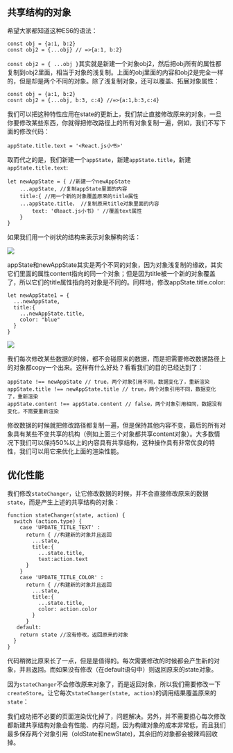 ## 共享结构的对象

希望大家都知道这种ES6的语法：

    const obj = {a:1, b:2}
    const obj2 = {...obj} // =>{a:1, b:2}


`const obj2 = { ...obj }`其实就是新建一个对象obj2，然后把obj所有的属性都复制到obj2里面，相当于对象的浅复制。上面的obj里面的内容和obj2是完全一样的，但是却是两个不同的对象。除了浅复制对象，还可以覆盖、拓展对象属性：

    const obj = {a:1, b:2}
    cosnt obj2 = {...obj, b:3, c:4} //=>{a:1,b:3,c:4}

我们可以把这种特性应用在state的更新上，我们禁止直接修改原来的对象，一旦你要修改某些东西，你就得把修改路径上的所有对象复制一遍，例如，我们不写下面的修改代码：

    appState.title.text = '<React.js小书>'

取而代之的是，我们新建一个`appState`，新建`appState.title`，新建`appState.title.text`:
    
    let newAppState = { //新建一个newAppState
    	...appState, //复制appState里面的内容
    	title:{ //用一个新的对象覆盖原来的title属性
		...appState.title， //复制原来title对象里面的内容
    		text: '《React.js小书》' //覆盖text属性 
    	}
    }

如果我们用一个树状的结构来表示对象解构的话：

![](http://huzidaha.github.io/static/assets/img/posts/C8A1EB09-2D4E-442E-AD6D-E4997B4AF1C1.png)

appState和newAppState其实是两个不同的对象，因为对象浅复制的缘故，其实它们里面的属性content指向的同一个对象；但是因为title被一个新的对象覆盖了，所以它们的title属性指向的对象是不同的。同样地，修改appState.title.color:

    let newAppState1 = {
      ...newAppState,
      title:{
	    ...newAppState.title,
	    color: "blue"
      }
    }

![](http://huzidaha.github.io/static/assets/img/posts/4E4E9324-4659-4791-8957-137566C3A929.png)

我们每次修改某些数据的时候，都不会碰原来的数据，而是把需要修改数据路径上的对象都copy一个出来。这样有什么好处？看看我们的目的已经达到了：
    
    appState !== newAppState // true，两个对象引用不同，数据变化了，重新渲染
    appState.title !== newAppState.title // true，两个对象引用不同，数据变化了，重新渲染
    appState.content !== appState.content // false，两个对象引用相同，数据没有变化，不需要重新渲染

修改数据的时候就把修改路径都复制一遍，但是保持其他内容不变，最后的所有对象具有某些不变共享的机构（例如上面三个对象都共享content对象）。大多数情况下我们可以保持50%以上的内容具有共享结构，这种操作具有非常优良的特性，我们可以用它来优化上面的渲染性能。

## 优化性能

我们修改`stateChanger`，让它修改数据的时候，并不会直接修改原来的数据`state`，而是产生上述的共享结构的对象：


    function stateChanger(state, action) {
      switch (action.type) {
		case 'UPDATE_TITLE_TEXT' :
		  return { //构建新的对象并且返回
		    ...state,
		    title:{
		      ...state.title,
		      text:action.text
		  }
	    }
	    case 'UPDATE_TITLE_COLOR' :
	      return { //构建新的对象并且返回
		    ...state,
		    title:{
		      ...state.title,
		      color: action.color
		    }
	      }
   	   default: 
        return state //没有修改，返回原来的对象
      }
    }
    
 代码稍微比原来长了一点，但是是值得的。每次需要修改的时候都会产生新的对象，并且返回。而如果没有修改（在default语句中）则返回原来的state对象。

因为`stateChanger`不会修改原来对象了，而是返回对象，所以我们需要修改一下`createStore`。让它每次`stateChanger(state, action)`的调用结果覆盖原来的`state`：

我们成功把不必要的页面渲染优化掉了，问题解决。另外，并不需要担心每次修改都新建共享结构对象会有性能、内存问题，因为构建对象的成本非常低，而且我们最多保存两个对象引用（oldState和newState)，其余旧的对象都会被辣鸡回收掉。


